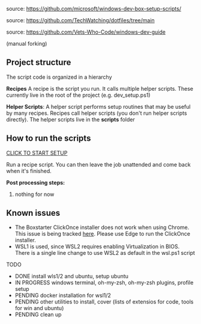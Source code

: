 source: https://github.com/microsoft/windows-dev-box-setup-scripts/

source: https://github.com/TechWatching/dotfiles/tree/main

source: https://github.com/Vets-Who-Code/windows-dev-guide

(manual forking)

## Project structure
The script code is organized in a hierarchy

**Recipes**
A recipe is the script you run. It calls multiple helper scripts. These currently live in the root of the project (e.g. dev_setup.ps1)

**Helper Scripts**: A helper script performs setup routines that may be useful by many recipes. Recipes call helper scripts (you don't run helper scripts directly).  The helper scripts live in the **scripts** folder

## How to run the scripts

<a href='http://boxstarter.org/package/url?https://raw.githubusercontent.com/predragstefanovic/winplay/main/dev_setup.ps1'>CLICK TO START SETUP</a>

Run a recipe script. You can then leave the job unattended and come back when it's finished.

**Post processing steps:**  
1. nothing for now

## Known issues
- The Boxstarter ClickOnce installer does not work when using Chrome.  This issue is being tracked [here](https://github.com/chocolatey/boxstarter/issues/345). Please use Edge to run the ClickOnce installer.
- WSL1 is used, since WSL2 requires enabling Virtualization in BIOS. There is a single line change to use WSL2 as default in the wsl.ps1 script

TODO

* DONE install wls1/2 and ubuntu, setup ubuntu
* IN PROGRESS windows terminal, oh-my-zsh, oh-my-zsh plugins, profile setup
* PENDING docker installation for wsl1/2
* PENDING other utilities to install, cover (lists of extensios for code, tools for win and ubuntu)
* PENDING clean up